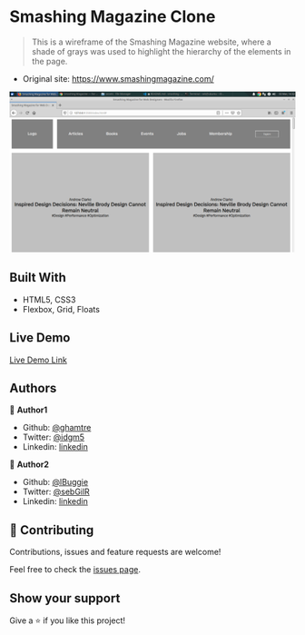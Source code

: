 # Smashing Magazine Clone

> This is a wireframe of the Smashing Magazine website, where a shade of grays was used to highlight the hierarchy  of the elements in the page.

- Original site: https://www.smashingmagazine.com/

![screenshot](assets/screenshot.png)

## Built With

- HTML5, CSS3
- Flexbox, Grid, Floats

## Live Demo

[Live Demo Link](https://rawcdn.githack.com/ghamtre/smashing/19d6b56081846ad9d3bffbf0663920709bf278bf/index.html)

## Authors

👤 **Author1**

- Github: [@ghamtre](https://github.com/ghamtre)
- Twitter: [@idgm5](https://twitter.com/idgm5)
- Linkedin: [linkedin](https://www.linkedin.com/in/isaacmunguia/)

👤 **Author2**

- Github: [@lBuggie](https://github.com/lBuggie)
- Twitter: [@sebGilR](https://twitter.com/sebGilR)
- Linkedin: [linkedin](https://www.linkedin.com/in/sebasti%C3%A1n-gil-rodr%C3%ADguez-9b776073/)

## 🤝 Contributing

Contributions, issues and feature requests are welcome!

Feel free to check the [issues page](issues/).

## Show your support

Give a ⭐️ if you like this project!

